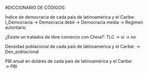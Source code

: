 #DICCIONARIO DE CÓDIGOS: 

Índice de democracia de cada país de latinoamérica y el Caribe: I_Democracia
-> Democracia debil 
-> Democracia media 
-> Regimen autoritario

¿Existe un tratados de libre comercio con China?: TLC
-> sí 
-> no

Densidad poblacional de cada país de latinoamérica y el Caribe: 
-> Den_poblacional 

PBI anual en doláres de cada país de latinoamérica y el Caribe:  
-> PBI   
